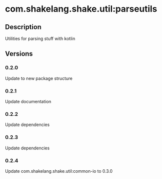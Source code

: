 # com.shakelang.shake.util:parseutils

## Description

Utilities for parsing stuff with kotlin

## Versions

### 0.2.0

Update to new package structure

### 0.2.1

Update documentation

### 0.2.2

Update dependencies

### 0.2.3

Update dependencies

### 0.2.4

Update com.shakelang.shake.util:common-io to 0.3.0